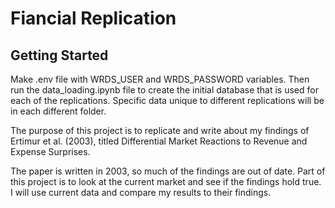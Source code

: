 # Fiancial Replication

## Getting Started

Make .env file with WRDS_USER and WRDS_PASSWORD variables. Then run the data_loading.ipynb file to create the initial database that is used for each of the replications. Specific data unique to different replications will be in each different folder.

The purpose of this project is to replicate and write about my findings of Ertimur et al. (2003), titled Differential Market Reactions to Revenue and Expense Surprises.


The paper is written in 2003, so much of the findings are out of date. Part of this project is to look at the current market and see if the findings hold true. I will use current data and compare my results to their findings.